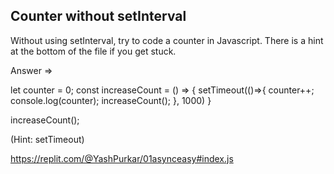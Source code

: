 ## Counter without setInterval

Without using setInterval, try to code a counter in Javascript. There is a hint at the bottom of the file if you get stuck.

Answer =>

let counter = 0;
const increaseCount = () => {
setTimeout(()=>{
counter++;
console.log(counter);
increaseCount();
}, 1000)
}

increaseCount();

(Hint: setTimeout)


https://replit.com/@YashPurkar/01asynceasy#index.js
